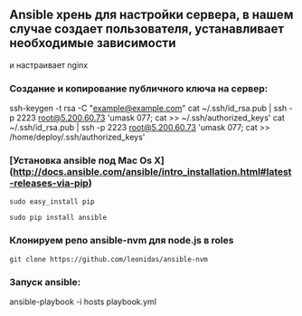 ## Ansible хрень для настройки сервера, в нашем случае создает пользователя, устанавливает необходимые зависимости
и настраивает nginx

### Создание и копирование публичного ключа на сервер:

ssh-keygen -t rsa -C "example@example.com"
cat ~/.ssh/id_rsa.pub | ssh -p 2223 root@5.200.60.73 'umask 077; cat >> ~/.ssh/authorized_keys'
cat ~/.ssh/id_rsa.pub | ssh -p 2223 root@5.200.60.73 'umask 077; cat >> /home/deploy/.ssh/authorized_keys'

### [Установка ansible под Mac Os X] (http://docs.ansible.com/ansible/intro_installation.html#latest-releases-via-pip)

```
sudo easy_install pip
```

```
sudo pip install ansible
```

### Клонируем репо ansible-nvm для node.js в roles
```
git clone https://github.com/leonidas/ansible-nvm
```


### Запуск ansible:

ansible-playbook -i hosts playbook.yml